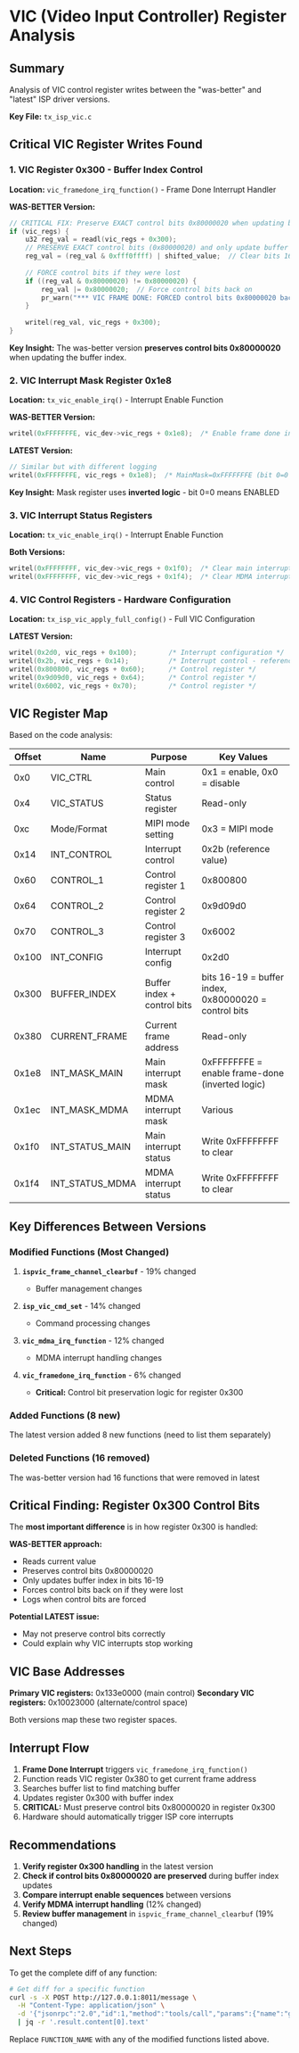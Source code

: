 # VIC (Video Input Controller) Register Analysis

## Summary

Analysis of VIC control register writes between the "was-better" and "latest" ISP driver versions.

**Key File:** `tx_isp_vic.c`

## Critical VIC Register Writes Found

### 1. VIC Register 0x300 - Buffer Index Control

**Location:** `vic_framedone_irq_function()` - Frame Done Interrupt Handler

**WAS-BETTER Version:**
```c
// CRITICAL FIX: Preserve EXACT control bits 0x80000020 when updating buffer index
if (vic_regs) {
    u32 reg_val = readl(vic_regs + 0x300);
    // PRESERVE EXACT control bits (0x80000020) and only update buffer index in bits 16-19
    reg_val = (reg_val & 0xfff0ffff) | shifted_value;  // Clear bits 16-19, set new buffer index
    
    // FORCE control bits if they were lost
    if ((reg_val & 0x80000020) != 0x80000020) {
        reg_val |= 0x80000020;  // Force control bits back on
        pr_warn("*** VIC FRAME DONE: FORCED control bits 0x80000020 back on! ***\n");
    }
    
    writel(reg_val, vic_regs + 0x300);
}
```

**Key Insight:** The was-better version **preserves control bits 0x80000020** when updating the buffer index.

### 2. VIC Interrupt Mask Register 0x1e8

**Location:** `tx_vic_enable_irq()` - Interrupt Enable Function

**WAS-BETTER Version:**
```c
writel(0xFFFFFFFE, vic_dev->vic_regs + 0x1e8);  /* Enable frame done interrupt */
```

**LATEST Version:**
```c
// Similar but with different logging
writel(0xFFFFFFFE, vic_regs + 0x1e8);  /* MainMask=0xFFFFFFFE (bit 0=0 ENABLES frame-done) */
```

**Key Insight:** Mask register uses **inverted logic** - bit 0=0 means ENABLED

### 3. VIC Interrupt Status Registers

**Location:** `tx_vic_enable_irq()` - Interrupt Enable Function

**Both Versions:**
```c
writel(0xFFFFFFFF, vic_dev->vic_regs + 0x1f0);  /* Clear main interrupt status */
writel(0xFFFFFFFF, vic_dev->vic_regs + 0x1f4);  /* Clear MDMA interrupt status */
```

### 4. VIC Control Registers - Hardware Configuration

**Location:** `tx_isp_vic_apply_full_config()` - Full VIC Configuration

**LATEST Version:**
```c
writel(0x2d0, vic_regs + 0x100);        /* Interrupt configuration */
writel(0x2b, vic_regs + 0x14);          /* Interrupt control - reference driver value */
writel(0x800800, vic_regs + 0x60);      /* Control register */
writel(0x9d09d0, vic_regs + 0x64);      /* Control register */
writel(0x6002, vic_regs + 0x70);        /* Control register */
```

## VIC Register Map

Based on the code analysis:

| Offset | Name | Purpose | Key Values |
|--------|------|---------|------------|
| 0x0 | VIC_CTRL | Main control | 0x1 = enable, 0x0 = disable |
| 0x4 | VIC_STATUS | Status register | Read-only |
| 0xc | Mode/Format | MIPI mode setting | 0x3 = MIPI mode |
| 0x14 | INT_CONTROL | Interrupt control | 0x2b (reference value) |
| 0x60 | CONTROL_1 | Control register 1 | 0x800800 |
| 0x64 | CONTROL_2 | Control register 2 | 0x9d09d0 |
| 0x70 | CONTROL_3 | Control register 3 | 0x6002 |
| 0x100 | INT_CONFIG | Interrupt config | 0x2d0 |
| 0x300 | BUFFER_INDEX | Buffer index + control bits | bits 16-19 = buffer index, 0x80000020 = control bits |
| 0x380 | CURRENT_FRAME | Current frame address | Read-only |
| 0x1e8 | INT_MASK_MAIN | Main interrupt mask | 0xFFFFFFFE = enable frame-done (inverted logic) |
| 0x1ec | INT_MASK_MDMA | MDMA interrupt mask | Various |
| 0x1f0 | INT_STATUS_MAIN | Main interrupt status | Write 0xFFFFFFFF to clear |
| 0x1f4 | INT_STATUS_MDMA | MDMA interrupt status | Write 0xFFFFFFFF to clear |

## Key Differences Between Versions

### Modified Functions (Most Changed)

1. **`ispvic_frame_channel_clearbuf`** - 19% changed
   - Buffer management changes
   
2. **`isp_vic_cmd_set`** - 14% changed
   - Command processing changes
   
3. **`vic_mdma_irq_function`** - 12% changed
   - MDMA interrupt handling changes
   
4. **`vic_framedone_irq_function`** - 6% changed
   - **Critical:** Control bit preservation logic for register 0x300

### Added Functions (8 new)

The latest version added 8 new functions (need to list them separately)

### Deleted Functions (16 removed)

The was-better version had 16 functions that were removed in latest

## Critical Finding: Register 0x300 Control Bits

The **most important difference** is in how register 0x300 is handled:

**WAS-BETTER approach:**
- Reads current value
- Preserves control bits 0x80000020
- Only updates buffer index in bits 16-19
- Forces control bits back on if they were lost
- Logs when control bits are forced

**Potential LATEST issue:**
- May not preserve control bits correctly
- Could explain why VIC interrupts stop working

## VIC Base Addresses

**Primary VIC registers:** 0x133e0000 (main control)
**Secondary VIC registers:** 0x10023000 (alternate/control space)

Both versions map these two register spaces.

## Interrupt Flow

1. **Frame Done Interrupt** triggers `vic_framedone_irq_function()`
2. Function reads VIC register 0x380 to get current frame address
3. Searches buffer list to find matching buffer
4. Updates register 0x300 with buffer index
5. **CRITICAL:** Must preserve control bits 0x80000020 in register 0x300
6. Hardware should automatically trigger ISP core interrupts

## Recommendations

1. **Verify register 0x300 handling** in the latest version
2. **Check if control bits 0x80000020 are preserved** during buffer index updates
3. **Compare interrupt enable sequences** between versions
4. **Verify MDMA interrupt handling** (12% changed)
5. **Review buffer management** in `ispvic_frame_channel_clearbuf` (19% changed)

## Next Steps

To get the complete diff of any function:
```bash
# Get diff for a specific function
curl -s -X POST http://127.0.0.1:8011/message \
  -H "Content-Type: application/json" \
  -d '{"jsonrpc":"2.0","id":1,"method":"tools/call","params":{"name":"get_function_diff","arguments":{"comparison_id":"2ba41148-9ca6-4614-96ae-6f03ae90ab32","function_name":"FUNCTION_NAME","include_content":true}}}' \
  | jq -r '.result.content[0].text'
```

Replace `FUNCTION_NAME` with any of the modified functions listed above.

